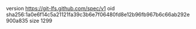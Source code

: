 version https://git-lfs.github.com/spec/v1
oid sha256:1a0e6f14c5a21121fa39c3b6e7f06480fd8e12b96fb967b6c66ab292e900a835
size 1299
